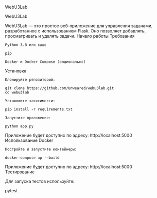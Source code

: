 WebU3Lab

WebU3Lab

WebU3Lab — это простое веб-приложение для управления задачами, разработанное с использованием Flask. Оно позволяет добавлять, просматривать и удалять задачи.
Начало работы
Требования

    Python 3.8 или выше

    pip

    Docker и Docker Compose (опционально)

Установка

    Клонируйте репозиторий:

    git clone https://github.com/Unweared/webu3lab.git
    cd webu3lab

    Установите зависимости:

    pip install -r requirements.txt

    Запустите приложение:

    python app.py

Приложение будет доступно по адресу: http://localhost:5000
Использование Docker

    Постройте и запустите контейнеры:

    docker-compose up --build

Приложение будет доступно по адресу: http://localhost:5000
Тестирование

Для запуска тестов используйте:

pytest


